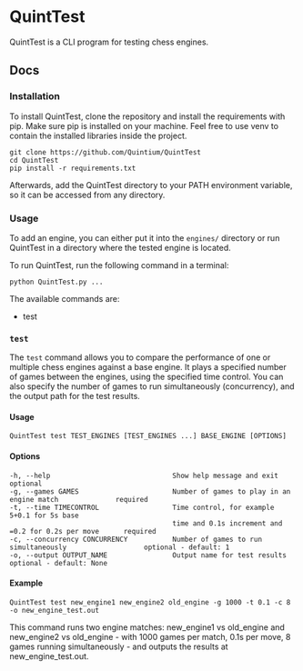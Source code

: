 # QuintTest
QuintTest is a CLI program for testing chess engines.

## Docs
### Installation
To install QuintTest, clone the repository and install the requirements with pip. Make sure pip is installed on your machine. Feel free to use venv to contain the installed libraries inside the project.

```
git clone https://github.com/Quintium/QuintTest
cd QuintTest
pip install -r requirements.txt
```

Afterwards, add the QuintTest directory to your PATH environment variable, so it can be accessed from any directory.

### Usage
To add an engine, you can either put it into the `engines/` directory or run QuintTest in a directory where the tested engine is located. 

To run QuintTest, run the following command in a terminal:

`python QuintTest.py ...`

The available commands are:
- test

### `test`
The `test` command allows you to compare the performance of one or multiple chess engines against a base engine. It plays a specified number of games between the engines, using the specified time control. You can also specify the number of games to run simultaneously (concurrency), and the output path for the test results.

#### Usage
```QuintTest test TEST_ENGINES [TEST_ENGINES ...] BASE_ENGINE [OPTIONS]```

#### Options
```
-h, --help                              Show help message and exit                              optional
-g, --games GAMES                       Number of games to play in an engine match              required
-t, --time TIMECONTROL                  Time control, for example 5+0.1 for 5s base 
                                        time and 0.1s increment and =0.2 for 0.2s per move      required
-c, --concurrency CONCURRENCY           Number of games to run simultaneously                   optional - default: 1
-o, --output OUTPUT_NAME                Output name for test results                            optional - default: None
```

#### Example
```QuintTest test new_engine1 new_engine2 old_engine -g 1000 -t 0.1 -c 8 -o new_engine_test.out```

This command runs two engine matches: new_engine1 vs old_engine and new_engine2 vs old_engine - with 1000 games per match, 0.1s per move, 8 games running simultaneously - and outputs the results at new_engine_test.out.
